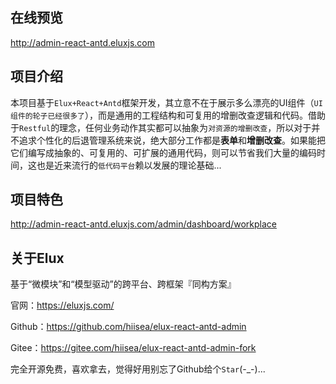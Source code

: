 ## 在线预览

<http://admin-react-antd.eluxjs.com>

## 项目介绍

本项目基于`Elux+React+Antd`框架开发，其立意不在于展示多么漂亮的UI组件（`UI组件的轮子已经很多了`），而是通用的工程结构和可复用的增删改查逻辑和代码。借助于`Restful`的理念，任何业务动作其实都可以抽象为`对资源的增删改查`，所以对于并不追求个性化的后退管理系统来说，绝大部分工作都是**表单**和**增删改查**。如果能把它们编写成抽象的、可复用的、可扩展的通用代码，则可以节省我们大量的编码时间，这也是近来流行的`低代码平台`赖以发展的理论基础...

## 项目特色

<http://admin-react-antd.eluxjs.com/admin/dashboard/workplace>

## 关于Elux

基于“微模块”和“模型驱动”的跨平台、跨框架『同构方案』

官网：<https://eluxjs.com/>

Github：<https://github.com/hiisea/elux-react-antd-admin>

Gitee：<https://gitee.com/hiisea/elux-react-antd-admin-fork>

完全开源免费，喜欢拿去，觉得好用别忘了Github给个`Star`(-_-)...
